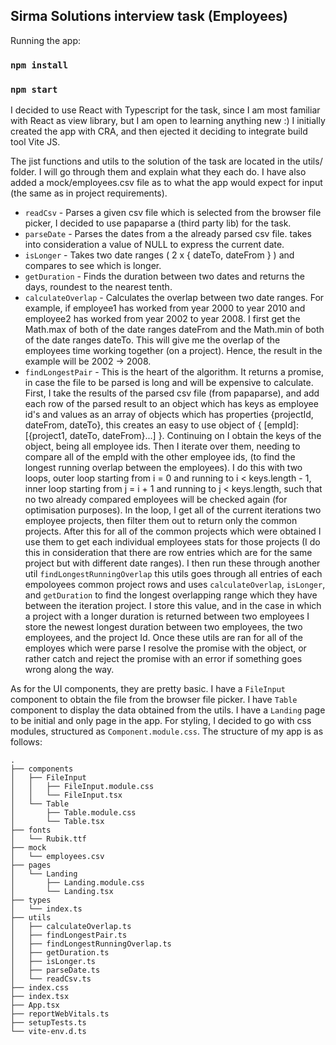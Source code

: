 ## Sirma Solutions interview task (Employees)

Running the app:

### `npm install`

### `npm start`

I decided to use React with Typescript for the task, since I am most familiar with React as view library, but I am open to learning anything new :) I initially created the app with CRA, and then ejected it deciding to integrate build tool Vite JS. 

The jist functions and utils to the solution of the task are located in the utils/ folder. I will go through them and explain what they each do. I have also added a mock/employees.csv file as to what the app would expect for input (the same as in project requirements).

- `readCsv` - Parses a given csv file which is selected from the browser file picker, I decided to use papaparse a (third party lib) for the task.
- `parseDate` - Parses the dates from a the already parsed csv file. takes into consideration a value of NULL to express the current date.
- `isLonger` - Takes two date ranges ( 2 x { dateTo, dateFrom } ) and compares to see which is longer.
- `getDuration` - Finds the duration between two dates and returns the days, roundest to the nearest tenth.
- `calculateOverlap` - Calculates the overlap between two date ranges. For example, if employee1 has worked from year 2000 to year 2010 and employee2 has worked from year 2002 to year 2008. I first get the Math.max of both of the date ranges dateFrom and the Math.min of both of the date ranges dateTo. This will give me the overlap of the employees time working together (on a project). Hence, the result in the example will be 2002 -> 2008.
- `findLongestPair` - This is the heart of the algorithm. It returns a promise, in case the file to be parsed is long and will be expensive to calculate. First, I take the results of the parsed csv file (from papaparse), and add each row of the parsed result to an object which has keys as employee id's and values as an array of objects which has properties {projectId, dateFrom, dateTo}, this creates an easy to use object of { [empId]: [{project1, dateTo, dateFrom}...] }. Continuing on I obtain the keys of the object, being all employee ids. Then I iterate over them, needing to compare all of the empId with the other employee ids, (to find the longest running overlap between the employees). I do this with two loops, outer loop starting from i = 0 and running to i < keys.length - 1, inner loop starting from j = i + 1 and running to j < keys.length, such that no two already compared employees will be checked again (for optimisation purposes). In the loop, I get all of the current iterations two employee projects, then filter them out to return only the common projects. After this for all of the common projects which were obtained I use them to get each individual employees stats for those projects (I do this in consideration that there are row entries which are for the same project but with different date ranges). I then run these through another util `findLongestRunningOverlap` this utils goes through all entries of each empoloyees common project rows and uses `calculateOverlap`, `isLonger`, and `getDuration` to find the longest overlapping range which they have between the iteration project. I store this value, and in the case in which a project with a longer duration is returned between two employees I store the newest longest duration between two employees, the two employees, and the project Id. Once these utils are ran for all of the employes which were parse I resolve the promise with the object, or rather catch and reject the promise with an error if something goes wrong along the way.


 As for the UI components, they are pretty basic. I have a `FileInput` component to obtain the file from the browser file picker. I have `Table` component to display the data obtained from the utils. I have a `Landing` page to be initial and only page in the app. For styling, I decided to go with css modules, structured as `Component.module.css`. The structure of my app is as follows:

```
.
├── components
│   ├── FileInput
│   │   ├── FileInput.module.css
│   │   └── FileInput.tsx
│   └── Table
│       ├── Table.module.css
│       └── Table.tsx
├── fonts
│   └── Rubik.ttf
├── mock
│   └── employees.csv
├── pages
│   └── Landing
│       ├── Landing.module.css
│       └── Landing.tsx
├── types
│   └── index.ts
├── utils
│   ├── calculateOverlap.ts
│   ├── findLongestPair.ts
│   ├── findLongestRunningOverlap.ts
│   ├── getDuration.ts
│   ├── isLonger.ts
│   ├── parseDate.ts
│   └── readCsv.ts
├── index.css
├── index.tsx
├── App.tsx
├── reportWebVitals.ts
├── setupTests.ts
└── vite-env.d.ts
```